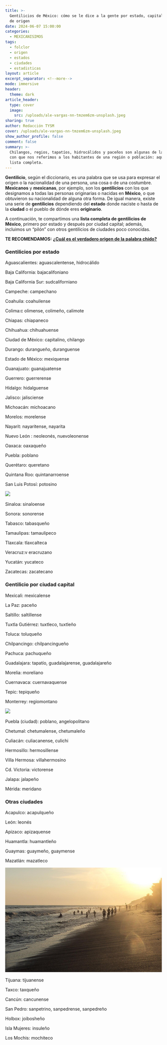 ```yaml
---
title: >-
  Gentilicios de México: cómo se le dice a la gente por estado, capital o ciudad
  de origen
date: 2024-06-07 15:00:00
categories:
  - MEXICANISIMOS
tags:
  - folclor
  - origen
  - estados
  - ciudades
  - estadisticas
layout: article
excerpt_separator: <!--more-->
mode: immersive
header:
  theme: dark
article_header:
  type: cover
  image:
    src: /uploads/ale-vargas-nn-tmzem6zm-unsplash.jpeg
sharing: true
author: Redacción TYSM
cover: /uploads/ale-vargas-nn-tmzem6zm-unsplash.jpeg
show_author_profile: false
comment: false
summary: >-
  Chilangos, regios, tapatíos, hidrocálidos y paceños son algunas de las formas
  con que nos referimos a los habitantes de una región o población: aquí una
  lista completa.
---
```

**Gentilicio**, según el diccionario, es una palabra que se usa para expresar el origen o la nacionalidad de una persona, una cosa o de una costumbre. **Mexicanos** y **mexicanas**, por ejemplo, son los **gentilicios** con los que designamos a todas las personas originarias o nacidas en **México**, o que obtuvieron su nacionalidad de alguna otra forma. De igual manera, existe una serie de **gentilicios** dependiendo del **estado** donde naciste o hasta de la **ciudad** o el pueblo de dónde eres **originario**.

A continuación, te compartimos una **lista completa de gentilicios de México**, primero por estado y después por ciudad capital; además, incluimos un “pilón” con otros gentilicios de ciudades poco conocidas.

**TE RECOMENDAMOS:** [**¿Cuál es el verdadero origen de la palabra chido?**](https://blog.tonoysumariachi.com/mexicanisimos/2024/01/31/cu%C3%A1l-es-el-verdadero-origen-de-la-palabra-chido.html)

### Gentilicios por estado

Aguascalientes: aguascalentense, hidrocálido

Baja California: bajacalifoniano

Baja California Sur: sudcaliforniano

Campeche: campechano

Coahuila: coahuilense

Colima:c olimense, colimeño, calimote

Chiapas: chiapaneco

Chihuahua: chihuahuense

Ciudad de México: capitalino, chilango

Durango: durangueño, duranguense

Estado de México: mexiquense

Guanajuato: guanajuatense

Guerrero: guerrerense

Hidalgo: hidalguense

Jalisco: jalisciense

Michoacán: michoacano

Morelos: morelense

Nayarit: nayaritense, nayarita

Nuevo León : neoleonés, nuevoleonense

Oaxaca: oaxaqueño

Puebla: poblano

Querétaro: queretano

Quintana Roo: quintanarroense

San Luis Potosí: potosino

![](https://upload.wikimedia.org/wikipedia/commons/thumb/a/a9/Catedral_de_SAN_LUIS_POTOSI.JPG/1024px-Catedral_de_SAN_LUIS_POTOSI.JPG)

Sinaloa: sinaloense

Sonora: sonorense

Tabasco: tabasqueño

Tamaulipas: tamaulipeco

Tlaxcala: tlaxcalteca

Veracruz:v eracruzano

Yucatán: yucateco

Zacatecas: zacatecano

### Gentilicio por ciudad capital

Mexicali: mexicalense

La Paz: paceño

Saltillo: saltillense

Tuxtla Gutiérrez: tuxtleco, tuxtleño

Toluca: toluqueño

Chilpancingo: chilpancingueño

Pachuca: pachuqueño

Guadalajara: tapatío, guadalajarense, guadalajareño

Morelia: moreliano

Cuernavaca: cuernavaquense

Tepic: tepiqueño

Monterrey: regiomontano

![](https://upload.wikimedia.org/wikipedia/commons/thumb/5/5c/Cerro_de_La_Silla_y_Faro_del_Comercio_desde_el_aire.jpg/1024px-Cerro_de_La_Silla_y_Faro_del_Comercio_desde_el_aire.jpg)

Puebla (ciudad): poblano, angelopolitano

Chetumal: chetumalense, chetumaleño

Culiacán: culiacanense, culichi

Hermosillo: hermosillense

Villa Hermosa: villahermosino

Cd. Victoria: victorense

Jalapa: jalapeño

Mérida: meridano

### Otras ciudades

Acapulco: acapulqueño

León: leonés

Apizaco: apizaquense

Huamantla: huamantleño

Guaymas: guaymeño, guaymense

Mazatlán: mazatleco

![](/uploads/playa-en-mazatlan-08.jpeg)

Tijuana: tijuanense

Taxco: taxqueño

Cancún: cancunense

San Pedro: sanpetrino, sanpedrense, sanpedreño

Holbox: joibosheño

Isla Mujeres: insuleño

Los Mochis: mochiteco